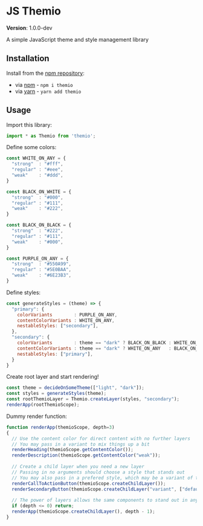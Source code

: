 # JS Themio

**Version**: 1.0.0-dev

A simple JavaScript theme and style management library

## Installation

Install from the [npm repository](https://www.npmjs.com/):

 - via [npm](https://docs.npmjs.com/cli/npm) -  `npm i themio`
 - via [yarn](https://yarnpkg.com/) - `yarn add themio`

## Usage

Import this library:

```js
import * as Themio from 'themio';
```

Define some colors:

```js
const WHITE_ON_ANY = {
  "strong"  : "#fff",
  "regular" : "#eee",
  "weak"    : "#ddd",
}

const BLACK_ON_WHITE = {
  "strong"  : "#000",
  "regular" : "#111",
  "weak"    : "#222",
}

const BLACK_ON_BLACK = {
  "strong"  : "#222",
  "regular" : "#111",
  "weak"    : "#000",
}

const PURPLE_ON_ANY = {
  "strong"  : "#550A99",
  "regular" : "#5E0BAA",
  "weak"    : "#6E23B3",
}
```

Define styles:

```js
const generateStyles = (theme) => {
  "primary": {
    colorVariants        : PURPLE_ON_ANY,
    contentColorVariants : WHITE_ON_ANY,
    nestableStyles: ["secondary"],
  },
  "secondary": {
    colorVariants        : theme == "dark" ? BLACK_ON_BLACK : WHITE_ON_ANY,
    contentColorVariants : theme == "dark" ? WHITE_ON_ANY   : BLACK_ON_WHITE,
    nestableStyles: ["primary"],
  }
}
```

Create root layer and start rendering!

```js
const theme = decideOnSomeTheme(["light", "dark"]);
const styles = generateStyles(theme);
const rootThemioLayer = Themio.createLayer(styles, "secondary");
renderApp(rootThemioScope);
```

Dummy render function:

```js
function renderApp(themioScope, depth=3)
{
  // Use the content color for direct content with no further layers
  // You may pass in a variant to mix things up a bit
  renderHeading(themioScope.getContentColor());
  renderDescription(themioScope.getContentColor("weak"));
  
  // Create a child layer when you need a new layer
  // Passing in no arguments should choose a style that stands out
  // You may also pass in a prefered style, which may be a variant of the current style
  renderCallToActionButton(themioScope.createChildLayer());
  renderSecondaryButton(themioScope.createChildLayer("variant", ["default", "strong"]));
  
  // The power of layers allows the same components to stand out in any context
  if (depth <= 0) return;
  renderApp(themioScope.createChildLayer(), depth - 1);
}
```
